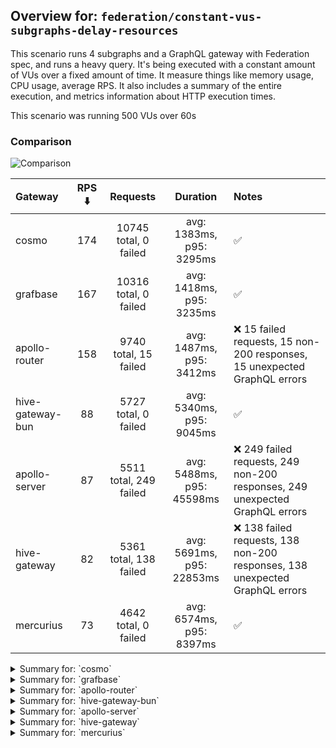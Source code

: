 ## Overview for: `federation/constant-vus-subgraphs-delay-resources`


This scenario runs 4 subgraphs and a GraphQL gateway with Federation spec, and runs a heavy query. It's being executed with a constant amount of VUs over a fixed amount of time. It measure things like memory usage, CPU usage, average RPS. It also includes a summary of the entire execution, and metrics information about HTTP execution times.


This scenario was running 500 VUs over 60s


### Comparison


<img src="https://imagedelivery.net/KYe9TScr4TldYHA48pczVg/830fa72a-e935-454a-19b3-66a38fd02400/public" alt="Comparison" />


| Gateway          | RPS ⬇️ |        Requests        |         Duration          | Notes                                                                       |
| :--------------- | :----: | :--------------------: | :-----------------------: | :-------------------------------------------------------------------------- |
| cosmo            |  174   | 10745 total, 0 failed  | avg: 1383ms, p95: 3295ms  | ✅                                                                           |
| grafbase         |  167   | 10316 total, 0 failed  | avg: 1418ms, p95: 3235ms  | ✅                                                                           |
| apollo-router    |  158   | 9740 total, 15 failed  | avg: 1487ms, p95: 3412ms  | ❌ 15 failed requests, 15 non-200 responses, 15 unexpected GraphQL errors    |
| hive-gateway-bun |   88   |  5727 total, 0 failed  | avg: 5340ms, p95: 9045ms  | ✅                                                                           |
| apollo-server    |   87   | 5511 total, 249 failed | avg: 5488ms, p95: 45598ms | ❌ 249 failed requests, 249 non-200 responses, 249 unexpected GraphQL errors |
| hive-gateway     |   82   | 5361 total, 138 failed | avg: 5691ms, p95: 22853ms | ❌ 138 failed requests, 138 non-200 responses, 138 unexpected GraphQL errors |
| mercurius        |   73   |  4642 total, 0 failed  | avg: 6574ms, p95: 8397ms  | ✅                                                                           |



<details>
  <summary>Summary for: `cosmo`</summary>

  **K6 Output**




```
     ✓ response code was 200
     ✓ no graphql errors
     ✓ valid response structure

     █ setup

     checks.........................: 100.00% ✓ 32175      ✗ 0    
     data_received..................: 943 MB  15 MB/s
     data_sent......................: 13 MB   208 kB/s
     http_req_blocked...............: avg=2.82ms   min=1.44µs  med=3.38µs   max=1.61s  p(90)=5.62µs   p(95)=110.5µs
     http_req_connecting............: avg=2.13ms   min=0s      med=0s       max=1.61s  p(90)=0s       p(95)=0s     
     http_req_duration..............: avg=1.38s    min=3.26ms  med=1.17s    max=7.56s  p(90)=2.76s    p(95)=3.29s  
       { expected_response:true }...: avg=1.38s    min=3.26ms  med=1.17s    max=7.56s  p(90)=2.76s    p(95)=3.29s  
     http_req_failed................: 0.00%   ✓ 0          ✗ 10745
     http_req_receiving.............: avg=430.36ms min=32.43µs med=94.68µs  max=6.59s  p(90)=1.71s    p(95)=2.36s  
     http_req_sending...............: avg=32.1ms   min=7.41µs  med=16.03µs  max=5.42s  p(90)=167.24µs p(95)=7.73ms 
     http_req_tls_handshaking.......: avg=0s       min=0s      med=0s       max=0s     p(90)=0s       p(95)=0s     
     http_req_waiting...............: avg=920.4ms  min=3.14ms  med=869.25ms max=4.43s  p(90)=1.6s     p(95)=1.92s  
     http_reqs......................: 10745   174.775045/s
     iteration_duration.............: avg=2.81s    min=24.75ms med=2.47s    max=12.85s p(90)=5.42s    p(95)=6.45s  
     iterations.....................: 10725   174.44973/s
     vus............................: 251     min=251      max=500
     vus_max........................: 500     min=500      max=500
```


**Performance Overview**


<img src="https://imagedelivery.net/KYe9TScr4TldYHA48pczVg/d6ec2b13-590e-4726-539b-2e4edb962000/public" alt="Performance Overview" />


**Subgraphs Overview**


<img src="https://imagedelivery.net/KYe9TScr4TldYHA48pczVg/846e256a-e478-4da9-040d-9ac21bac3300/public" alt="Subgraphs Overview" />


**HTTP Overview**


<img src="https://imagedelivery.net/KYe9TScr4TldYHA48pczVg/988cfaec-c2b9-4ce0-212f-6581739a4d00/public" alt="HTTP Overview" />


  </details>

<details>
  <summary>Summary for: `grafbase`</summary>

  **K6 Output**




```
     ✓ response code was 200
     ✓ no graphql errors
     ✓ valid response structure

     █ setup

     checks.........................: 100.00% ✓ 30888      ✗ 0    
     data_received..................: 907 MB  15 MB/s
     data_sent......................: 12 MB   199 kB/s
     http_req_blocked...............: avg=2.85ms   min=1.38µs  med=3.53µs  max=2.4s   p(90)=6.02µs   p(95)=167.94µs
     http_req_connecting............: avg=2.35ms   min=0s      med=0s      max=2.4s   p(90)=0s       p(95)=0s      
     http_req_duration..............: avg=1.41s    min=3.07ms  med=1.25s   max=7.79s  p(90)=2.6s     p(95)=3.23s   
       { expected_response:true }...: avg=1.41s    min=3.07ms  med=1.25s   max=7.79s  p(90)=2.6s     p(95)=3.23s   
     http_req_failed................: 0.00%   ✓ 0          ✗ 10316
     http_req_receiving.............: avg=286.54ms min=32.71µs med=83.78µs max=4.87s  p(90)=1.23s    p(95)=1.7s    
     http_req_sending...............: avg=24.66ms  min=7.75µs  med=15.98µs max=4.35s  p(90)=110.07µs p(95)=22.73ms 
     http_req_tls_handshaking.......: avg=0s       min=0s      med=0s      max=0s     p(90)=0s       p(95)=0s      
     http_req_waiting...............: avg=1.1s     min=3.01ms  med=1.01s   max=5.61s  p(90)=1.93s    p(95)=2.59s   
     http_reqs......................: 10316   167.965228/s
     iteration_duration.............: avg=2.9s     min=23.84ms med=2.64s   max=10.28s p(90)=5.32s    p(95)=6.26s   
     iterations.....................: 10296   167.639588/s
     vus............................: 207     min=207      max=500
     vus_max........................: 500     min=500      max=500
```


**Performance Overview**


<img src="https://imagedelivery.net/KYe9TScr4TldYHA48pczVg/550d90ee-9884-453b-a017-3ebe9388bf00/public" alt="Performance Overview" />


**Subgraphs Overview**


<img src="https://imagedelivery.net/KYe9TScr4TldYHA48pczVg/64fd4061-563a-40b4-9b10-f2a646b5e300/public" alt="Subgraphs Overview" />


**HTTP Overview**


<img src="https://imagedelivery.net/KYe9TScr4TldYHA48pczVg/fcd0c426-a0b6-4370-f007-c1dbdafe1100/public" alt="HTTP Overview" />


  </details>

<details>
  <summary>Summary for: `apollo-router`</summary>

  **K6 Output**




```
     ✗ response code was 200
      ↳  99% — ✓ 9705 / ✗ 15
     ✗ no graphql errors
      ↳  99% — ✓ 9705 / ✗ 15
     ✓ valid response structure

     █ setup

     checks.........................: 99.89% ✓ 29115      ✗ 30   
     data_received..................: 853 MB 14 MB/s
     data_sent......................: 12 MB  188 kB/s
     http_req_blocked...............: avg=7.04ms   min=1.36µs  med=3.45µs   max=5.17s  p(90)=5.82µs   p(95)=1.64ms 
     http_req_connecting............: avg=6.2ms    min=0s      med=0s       max=5.17s  p(90)=0s       p(95)=1.05ms 
     http_req_duration..............: avg=1.48s    min=6.82ms  med=1.31s    max=7.19s  p(90)=2.83s    p(95)=3.41s  
       { expected_response:true }...: avg=1.48s    min=6.82ms  med=1.31s    max=7.19s  p(90)=2.82s    p(95)=3.4s   
     http_req_failed................: 0.15%  ✓ 15         ✗ 9725 
     http_req_receiving.............: avg=399.94ms min=0s      med=92.9µs   max=6.55s  p(90)=1.65s    p(95)=2.11s  
     http_req_sending...............: avg=41.78ms  min=8.33µs  med=15.93µs  max=4.38s  p(90)=522.73µs p(95)=24.53ms
     http_req_tls_handshaking.......: avg=0s       min=0s      med=0s       max=0s     p(90)=0s       p(95)=0s     
     http_req_waiting...............: avg=1.04s    min=6.75ms  med=947.39ms max=6.08s  p(90)=1.92s    p(95)=2.36s  
     http_reqs......................: 9740   158.23854/s
     iteration_duration.............: avg=3.07s    min=35.65ms med=2.7s     max=12.47s p(90)=5.96s    p(95)=7.03s  
     iterations.....................: 9720   157.913615/s
     vus............................: 282    min=282      max=500
     vus_max........................: 500    min=500      max=500
```


**Performance Overview**


<img src="https://imagedelivery.net/KYe9TScr4TldYHA48pczVg/c6a57bdf-48f9-4d29-0237-12e73fb22f00/public" alt="Performance Overview" />


**Subgraphs Overview**


<img src="https://imagedelivery.net/KYe9TScr4TldYHA48pczVg/88e5f610-fc03-428e-779b-b3679ccab700/public" alt="Subgraphs Overview" />


**HTTP Overview**


<img src="https://imagedelivery.net/KYe9TScr4TldYHA48pczVg/6fcf2f15-0edf-48de-7ffa-70bd6be13400/public" alt="HTTP Overview" />


  </details>

<details>
  <summary>Summary for: `hive-gateway-bun`</summary>

  **K6 Output**




```
     ✓ response code was 200
     ✓ no graphql errors
     ✓ valid response structure

     █ setup

     checks.........................: 100.00% ✓ 17121     ✗ 0    
     data_received..................: 503 MB  7.7 MB/s
     data_sent......................: 6.8 MB  105 kB/s
     http_req_blocked...............: avg=1.21ms  min=1.92µs   med=4.17µs   max=113.51ms p(90)=13.57µs  p(95)=10.84ms 
     http_req_connecting............: avg=1.09ms  min=0s       med=0s       max=53.78ms  p(90)=0s       p(95)=9.98ms  
     http_req_duration..............: avg=5.33s   min=17.47ms  med=5.03s    max=12.87s   p(90)=7.78s    p(95)=9.04s   
       { expected_response:true }...: avg=5.33s   min=17.47ms  med=5.03s    max=12.87s   p(90)=7.78s    p(95)=9.04s   
     http_req_failed................: 0.00%   ✓ 0         ✗ 5727 
     http_req_receiving.............: avg=69.25ms min=41.26µs  med=108.97µs max=3.37s    p(90)=6.37ms   p(95)=325.87ms
     http_req_sending...............: avg=1.07ms  min=9.61µs   med=21.62µs  max=595.14ms p(90)=217.63µs p(95)=758.85µs
     http_req_tls_handshaking.......: avg=0s      min=0s       med=0s       max=0s       p(90)=0s       p(95)=0s      
     http_req_waiting...............: avg=5.26s   min=17.23ms  med=4.94s    max=12.87s   p(90)=7.63s    p(95)=9.02s   
     http_reqs......................: 5727    88.242818/s
     iteration_duration.............: avg=5.47s   min=292.92ms med=5.13s    max=13.77s   p(90)=7.88s    p(95)=9.11s   
     iterations.....................: 5707    87.934654/s
     vus............................: 143     min=143     max=500
     vus_max........................: 500     min=500     max=500
```


**Performance Overview**


<img src="https://imagedelivery.net/KYe9TScr4TldYHA48pczVg/5948c3a3-19e1-43be-3fe2-35f463945000/public" alt="Performance Overview" />


**Subgraphs Overview**


<img src="https://imagedelivery.net/KYe9TScr4TldYHA48pczVg/7927a2ad-8c82-49aa-ada7-3d78d3809800/public" alt="Subgraphs Overview" />


**HTTP Overview**


<img src="https://imagedelivery.net/KYe9TScr4TldYHA48pczVg/f279aec6-b5b9-4bfb-d4ac-4fbf80cf8100/public" alt="HTTP Overview" />


  </details>

<details>
  <summary>Summary for: `apollo-server`</summary>

  **K6 Output**




```
     ✗ response code was 200
      ↳  95% — ✓ 5242 / ✗ 249
     ✗ no graphql errors
      ↳  95% — ✓ 5242 / ✗ 249
     ✓ valid response structure

     █ setup

     checks.........................: 96.93% ✓ 15726     ✗ 498  
     data_received..................: 463 MB 7.4 MB/s
     data_sent......................: 6.5 MB 104 kB/s
     http_req_blocked...............: avg=2.3ms    min=1.42µs  med=3.2µs    max=53.31ms p(90)=11.88µs  p(95)=24.66ms 
     http_req_connecting............: avg=2.27ms   min=0s      med=0s       max=52.23ms p(90)=0s       p(95)=24.58ms 
     http_req_duration..............: avg=5.48s    min=11.45ms med=2.3s     max=1m0s    p(90)=3.09s    p(95)=45.59s  
       { expected_response:true }...: avg=2.9s     min=11.45ms med=2.25s    max=59.13s  p(90)=2.91s    p(95)=3.16s   
     http_req_failed................: 4.51%  ✓ 249       ✗ 5262 
     http_req_receiving.............: avg=259.3µs  min=0s      med=105.52µs max=78.15ms p(90)=229.97µs p(95)=421.23µs
     http_req_sending...............: avg=287.33µs min=8.63µs  med=17.51µs  max=60.55ms p(90)=150.06µs p(95)=1.31ms  
     http_req_tls_handshaking.......: avg=0s       min=0s      med=0s       max=0s      p(90)=0s       p(95)=0s      
     http_req_waiting...............: avg=5.48s    min=11.33ms med=2.3s     max=1m0s    p(90)=3.09s    p(95)=45.59s  
     http_reqs......................: 5511   87.829058/s
     iteration_duration.............: avg=5.52s    min=65.57ms med=2.32s    max=1m0s    p(90)=3.12s    p(95)=45.94s  
     iterations.....................: 5491   87.510318/s
     vus............................: 120    min=120     max=500
     vus_max........................: 500    min=500     max=500
```


**Performance Overview**


<img src="https://imagedelivery.net/KYe9TScr4TldYHA48pczVg/4d3333b3-ab96-462f-2d3c-e27a09cfcf00/public" alt="Performance Overview" />


**Subgraphs Overview**


<img src="https://imagedelivery.net/KYe9TScr4TldYHA48pczVg/6303b7d1-4136-4044-5d0b-1a3e16065300/public" alt="Subgraphs Overview" />


**HTTP Overview**


<img src="https://imagedelivery.net/KYe9TScr4TldYHA48pczVg/f6a7cf96-ed63-4c9a-c42e-8e7d560fd500/public" alt="HTTP Overview" />


  </details>

<details>
  <summary>Summary for: `hive-gateway`</summary>

  **K6 Output**




```
     ✗ response code was 200
      ↳  97% — ✓ 5203 / ✗ 138
     ✗ no graphql errors
      ↳  97% — ✓ 5203 / ✗ 138
     ✓ valid response structure

     █ setup

     checks.........................: 98.26% ✓ 15609     ✗ 276  
     data_received..................: 459 MB 7.1 MB/s
     data_sent......................: 6.4 MB 98 kB/s
     http_req_blocked...............: avg=6.84ms min=1.63µs   med=4.38µs   max=180.35ms p(90)=18.94µs  p(95)=59.33ms
     http_req_connecting............: avg=6.59ms min=0s       med=0s       max=172.48ms p(90)=0s       p(95)=51.97ms
     http_req_duration..............: avg=5.69s  min=15.41ms  med=3.22s    max=1m0s     p(90)=5.27s    p(95)=22.85s 
       { expected_response:true }...: avg=4.25s  min=15.41ms  med=3.19s    max=59.95s   p(90)=4.64s    p(95)=6.6s   
     http_req_failed................: 2.57%  ✓ 138       ✗ 5223 
     http_req_receiving.............: avg=1.46ms min=0s       med=105.14µs max=373.2ms  p(90)=737.99µs p(95)=2.77ms 
     http_req_sending...............: avg=2.25ms min=8.76µs   med=25.15µs  max=140.46ms p(90)=760.27µs p(95)=17.18ms
     http_req_tls_handshaking.......: avg=0s     min=0s       med=0s       max=0s       p(90)=0s       p(95)=0s     
     http_req_waiting...............: avg=5.68s  min=15.26ms  med=3.22s    max=1m0s     p(90)=5.26s    p(95)=22.82s 
     http_reqs......................: 5361   82.695239/s
     iteration_duration.............: avg=5.77s  min=535.09ms med=3.27s    max=1m0s     p(90)=5.34s    p(95)=23.17s 
     iterations.....................: 5341   82.386732/s
     vus............................: 81     min=81      max=500
     vus_max........................: 500    min=500     max=500
```


**Performance Overview**


<img src="https://imagedelivery.net/KYe9TScr4TldYHA48pczVg/889bfc5e-284f-419b-fc1c-7d21a0c61d00/public" alt="Performance Overview" />


**Subgraphs Overview**


<img src="https://imagedelivery.net/KYe9TScr4TldYHA48pczVg/300e63d5-138b-47b9-6763-b1a0aa962f00/public" alt="Subgraphs Overview" />


**HTTP Overview**


<img src="https://imagedelivery.net/KYe9TScr4TldYHA48pczVg/6724255a-6d1e-4041-60c6-77dfcbbd4400/public" alt="HTTP Overview" />


  </details>

<details>
  <summary>Summary for: `mercurius`</summary>

  **K6 Output**




```
     ✓ response code was 200
     ✓ no graphql errors
     ✓ valid response structure

     █ setup

     checks.........................: 100.00% ✓ 13866     ✗ 0    
     data_received..................: 407 MB  6.5 MB/s
     data_sent......................: 5.5 MB  87 kB/s
     http_req_blocked...............: avg=2.66ms   min=1.61µs   med=4.09µs   max=50.98ms p(90)=8.87ms   p(95)=26.95ms 
     http_req_connecting............: avg=2.6ms    min=0s       med=0s       max=44.66ms p(90)=8.38ms   p(95)=25.62ms 
     http_req_duration..............: avg=6.57s    min=11.13ms  med=6.5s     max=11.24s  p(90)=8.16s    p(95)=8.39s   
       { expected_response:true }...: avg=6.57s    min=11.13ms  med=6.5s     max=11.24s  p(90)=8.16s    p(95)=8.39s   
     http_req_failed................: 0.00%   ✓ 0         ✗ 4642 
     http_req_receiving.............: avg=10.08ms  min=40.62µs  med=105.73µs max=853.3ms p(90)=303.54µs p(95)=802.49µs
     http_req_sending...............: avg=197.35µs min=9.74µs   med=22.43µs  max=15.51ms p(90)=316.43µs p(95)=1.14ms  
     http_req_tls_handshaking.......: avg=0s       min=0s       med=0s       max=0s      p(90)=0s       p(95)=0s      
     http_req_waiting...............: avg=6.56s    min=11.03ms  med=6.5s     max=11.24s  p(90)=8.16s    p(95)=8.39s   
     http_reqs......................: 4642    73.637425/s
     iteration_duration.............: avg=6.64s    min=447.36ms med=6.51s    max=11.26s  p(90)=8.19s    p(95)=8.4s    
     iterations.....................: 4622    73.320159/s
     vus............................: 24      min=24      max=500
     vus_max........................: 500     min=500     max=500
```


**Performance Overview**


<img src="https://imagedelivery.net/KYe9TScr4TldYHA48pczVg/8f33a5bc-b737-478b-c1df-dbd61cd2ca00/public" alt="Performance Overview" />


**Subgraphs Overview**


<img src="https://imagedelivery.net/KYe9TScr4TldYHA48pczVg/117fcbd3-8b4a-4541-3e2e-b9eb77a92e00/public" alt="Subgraphs Overview" />


**HTTP Overview**


<img src="https://imagedelivery.net/KYe9TScr4TldYHA48pczVg/e77a4322-ffc0-4e1a-cd38-686674624c00/public" alt="HTTP Overview" />


  </details>